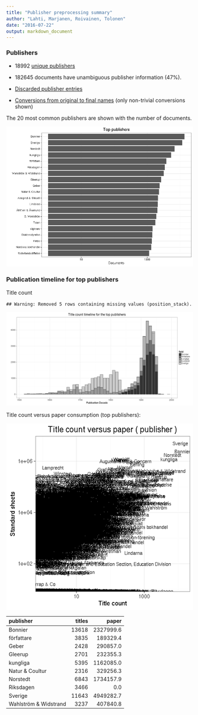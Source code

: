 ```yaml
---
title: "Publisher preprocessing summary"
author: "Lahti, Marjanen, Roivainen, Tolonen"
date: "2016-07-22"
output: markdown_document
---
```



### Publishers

 * 18992 [unique publishers](output.tables/publisher_accepted.csv)

 * 182645 documents have unambiguous publisher information (47%). 

 * [Discarded publisher entries](output.tables/publisher_discarded.csv)

 * [Conversions from original to final names](output.tables/publisher_conversion_nontrivial.csv) (only non-trivial conversions shown)


The 20 most common publishers are shown with the number of documents. 

![plot of chunk summarypublisher2](figure/summarypublisher2-1.png)

### Publication timeline for top publishers

Title count


```
## Warning: Removed 5 rows containing missing values (position_stack).
```

![plot of chunk summaryTop10pubtimeline](figure/summaryTop10pubtimeline-1.png)



Title count versus paper consumption (top publishers):

![plot of chunk publishertitlespapers](figure/publishertitlespapers-1.png)

|publisher             | titles|     paper|
|:---------------------|------:|---------:|
|Bonnier               |  13618| 2327999.6|
|författare            |   3835|  189329.4|
|Geber                 |   2428|  290857.0|
|Gleerup               |   2701|  232355.3|
|kungliga              |   5395| 1162085.0|
|Natur & Coultur       |   2316|  329256.3|
|Norstedt              |   6843| 1734157.9|
|Riksdagen             |   3466|       0.0|
|Sverige               |  11643| 4949282.7|
|Wahlström & Widstrand |   3237|  407840.8|


